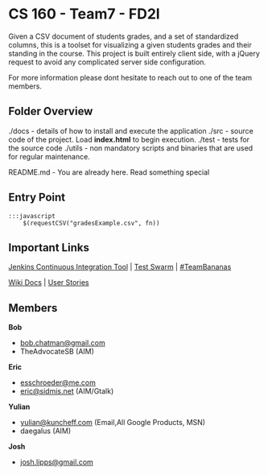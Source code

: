 # CS 160 - Team7 - FD2l
Given a CSV document of students grades, and a set of standardized columns,
this is a toolset for visualizing a given students grades and their standing
in the course. This project is built entirely client side, with a jQuery
request to avoid any complicated server side configuration.

For more information please dont hesitate to reach out to one of the team
members.

## Folder Overview

./docs 		- details of how to install and execute the application
./src  		- source code of the project. Load **index.html** to begin execution.
./test		- tests for the source code 
./utils		- non mandatory scripts and binaries that are used for regular maintenance. 

README.md   - You are already here. Read something special

## Entry Point

	:::javascript
		$(requestCSV("gradesExample.csv", fn))

## Important Links

[Jenkins Continuous Integration Tool][1] | [Test Swarm][2] | [#TeamBananas][4]

[Wiki Docs][3] | [User Stories][5]

## Members

**Bob**

* bob.chatman@gmail.com
* TheAdvocateSB (AIM)

**Eric**

* esschroeder@me.com
* eric@sidmis.net (AIM/Gtalk)

**Yulian**

* yulian@kuncheff.com (Email,All Google Products, MSN)
* daegalus (AIM)

**Josh**

* josh.lipps@gmail.com

[1]: http://kuncheff.com:82/job/fd2l/
[2]: http://kuncheff.com:81/testswarm/
[3]: https://bitbucket.org/Daegalus/fd2l/wiki
[4]: irc://irc.freenode.net/TeamBananas
[5]: https://bitbucket.org/Daegalus/fd2l/wiki/User%20Stories
